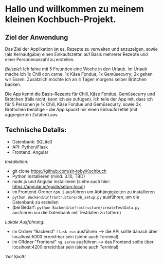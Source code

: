 # Hallo und willkommen zu meinem kleinen Kochbuch-Projekt. 

## Ziel der Anwendung
Das Ziel der Applikation ist es, Rezepte zu verwalten und anzuzeigen, sowie (als Kernaufgabe) einen Einkaufszettel auf Basis mehrerer Rezepte und einer Personenanzahl zu erstellen. 

*Beispiel*: 
Ich fahre mit 5 Freunden eine Woche in den Urlaub. Im Urlaub mache ich 1x Chili con carne, 1x Käse Fondue, 1x Gemüsecurry; 2x gehen wir Essen. Zusätzlich möchte ich an 4 Tagen morgens selber Brötchen backen. 

Die App kennt die Basis-Rezepte für Chili, Käse Fondue, Gemüsecurry und Brötchen (falls nicht, kann ich sie zufügen). Ich teile der App mit, dass ich für 5 Personen je 1x Chili, Käse Fondue und Gemüsecurry, sowie 3x Bröthchen benötige - die App spuckt mir einen Einkaufszettel (mit aggregierten Zutaten) aus. 

## Technische Details: 
- Datenbank: SQLite3
- API: Python/Flask
- Frontend: Angular

*Installation:* 
- git clone https://github.com/sir-toby/Kochbuch
- Python installieren (mind. 3.10; TBD)
- node.js und Angular installieren (siehe auch hier: https://angular.io/guide/setup-local)
- im Frontend-Ordner `npm i` ausführen um Abhängigkeiten zu installieren
- `python Backend/infrastructure/db_setup.py` ausführen, um die Datenbank zu erstellen
- (bei Bedarf: `python Backend/infrastructure/createTestData.py` ausführen um die Datenbank mit Testdaten zu füttern)

*Lokale Ausführung:*
- im Ordner "Backend" `flask run` ausführen --> die API sollte danach über localhost:5000 erreichbar sein (siehe auch Terminal)
- im ORdner "Frontend" `ng serve` ausführen --> das Frontend sollte über localhost:4200 erreichbar sein (siehe auch Terminal)

*Viel Spaß!*